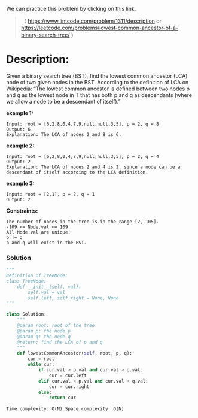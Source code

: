 We can practice this problem by clicking on this link.
>（ https://www.lintcode.com/problem/1311/description or https://leetcode.com/problems/lowest-common-ancestor-of-a-binary-search-tree/ ）
# Description:
 <p> Given a binary search tree (BST), find the lowest common ancestor (LCA) node of two given nodes in the BST.  
According to the definition of LCA on Wikipedia: “The lowest common ancestor is defined between two nodes p and q as the lowest node in T that has both p and q as descendants  
(where we allow a node to be a descendant of itself).”</p> 

**example 1:**
```
Input: root = [6,2,8,0,4,7,9,null,null,3,5], p = 2, q = 8
Output: 6
Explanation: The LCA of nodes 2 and 8 is 6.
```

**example 2:**
```
Input: root = [6,2,8,0,4,7,9,null,null,3,5], p = 2, q = 4
Output: 2
Explanation: The LCA of nodes 2 and 4 is 2, since a node can be a descendant of itself according to the LCA definition.
```
**example 3:**
```
Input: root = [2,1], p = 2, q = 1
Output: 2
```

**Constraints:**
```
The number of nodes in the tree is in the range [2, 105].
-109 <= Node.val <= 109
All Node.val are unique.
p != q
p and q will exist in the BST.
```

 ### Solution

```Python
"""
Definition of TreeNode:
class TreeNode:
    def __init__(self, val):
        self.val = val
        self.left, self.right = None, None
"""

class Solution:
    """
    @param root: root of the tree
    @param p: the node p
    @param q: the node q
    @return: find the LCA of p and q
    """
    def lowestCommonAncestor(self, root, p, q):
        cur = root
        while cur:
            if cur.val > p.val and cur.val > q.val:
                cur = cur.left
            elif cur.val < p.val and cur.val < q.val:
                cur = cur.right
            else:
                return cur
           
Time complexity: O(N) Space complexity: O(N)
```
